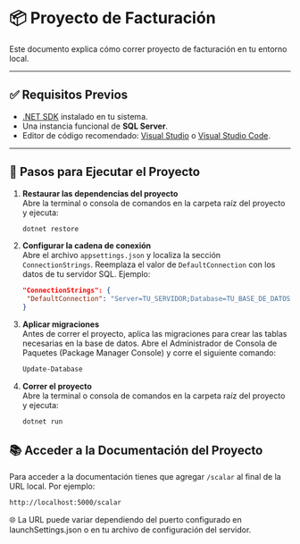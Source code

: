 # 📦 Proyecto de Facturación

Este documento explica cómo correr proyecto de facturación en tu entorno local.

---

## ✅ Requisitos Previos

- [.NET SDK](https://dotnet.microsoft.com/download) instalado en tu sistema.
- Una instancia funcional de **SQL Server**.
- Editor de código recomendado: [Visual Studio](https://visualstudio.microsoft.com/) o [Visual Studio Code](https://code.visualstudio.com/).

---

## 🚀 Pasos para Ejecutar el Proyecto

1. **Restaurar las dependencias del proyecto**  
   Abre la terminal o consola de comandos en la carpeta raíz del proyecto y ejecuta:

   ```bash
   dotnet restore
   ```
   
2. **Configurar la cadena de conexión**  
   Abre el archivo `appsettings.json` y localiza la sección `ConnectionStrings`. Reemplaza el valor de `DefaultConnection` con los datos de tu servidor SQL. Ejemplo:

   ```json
   "ConnectionStrings": {
    "DefaultConnection": "Server=TU_SERVIDOR;Database=TU_BASE_DE_DATOS;Trusted_Connection=True;TrustServerCertificate=True;"
   }
   ```
   
3. **Aplicar migraciones**  
   Antes de correr el proyecto, aplica las migraciones para crear las tablas necesarias en la base de datos. Abre el Administrador de Consola de Paquetes
   (Package Manager Console) y corre el siguiente comando:

   ```bash
   Update-Database
   ```
   
4. **Correr el proyecto**  
   Abre la terminal o consola de comandos en la carpeta raíz del proyecto y ejecuta:

   ```bash
   dotnet run
   ```

## 📚 Acceder a la Documentación del Proyecto
Para acceder a la documentación tienes que agregar `/scalar` al final de la URL local. Por ejemplo:
```bash
http://localhost:5000/scalar
```
🌐 La URL puede variar dependiendo del puerto configurado en launchSettings.json o en tu archivo de configuración del servidor.
